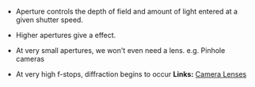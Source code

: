 - Aperture controls the depth of field and amount of light entered at a given shutter speed.
- Higher apertures give a [](../../../Personal/Knowledge/Photography.md#^2ceb3b%7Cbokeh) effect.

- At very small apertures, we won't even need a lens. e.g. Pinhole cameras
- At very high f-stops, diffraction begins to occur
**Links:**
[Camera Lenses](../../Science%20and%20Engineering/Engineering%20Resources/Engineering%20Components/Camera%20Lenses.md)